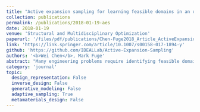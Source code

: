 ```yaml
---
title: "Active expansion sampling for learning feasible domains in an unbounded input space"
collection: publications
permalink: /publications/2018-01-19-aes
date: 2018-01-19
venue: 'Structural and Multidisciplinary Optimization'
paperurl: '/files/pdf/publications/Chen-Fuge2018_Article_ActiveExpansionSamplingForLear.pdf'
link: 'https://link.springer.com/article/10.1007/s00158-017-1894-y'
github: 'https://github.com/IDEALLab/Active-Expansion-Sampling'
authors: '<b>Wei Chen</b>, Mark Fuge'
abstract: "Many engineering problems require identifying feasible domains under implicit constraints. One example is finding acceptable car body styling designs based on constraints like aesthetics and functionality. Current active-learning based methods learn feasible domains for bounded input spaces. However, we usually lack prior knowledge about how to set those input variable bounds. Bounds that are too small will fail to cover all feasible domains; while bounds that are too large will waste query budget. To avoid this problem, we introduce Active Expansion Sampling (AES), a method that identifies (possibly disconnected) feasible domains over an unbounded input space. AES progressively expands our knowledge of the input space, and uses successive exploitation and exploration stages to switch between learning the decision boundary and searching for new feasible domains. We show that AES has a misclassification loss guarantee within the explored region, independent of the number of iterations or labeled samples. Thus it can be used for real-time prediction of samples’ feasibility within the explored region. We evaluate AES on three test examples and compare AES with two adaptive sampling methods — the Neighborhood-Voronoi algorithm and the straddle heuristic — that operate over fixed input variable bounds."
category: 'journal'
topic: 
  design_representation: False
  inverse_design: False
  generative_modeling: False
  adaptive_sampling: True
  metamaterials_design: False
---
```

